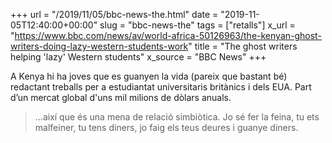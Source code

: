 +++
url = "/2019/11/05/bbc-news-the.html"
date = "2019-11-05T12:40:00+00:00"
slug = "bbc-news-the"
tags = ["retalls"]
x_url = "https://www.bbc.com/news/av/world-africa-50126963/the-kenyan-ghost-writers-doing-lazy-western-students-work"
title = "The ghost writers helping 'lazy' Western students"
x_source = "BBC News"
+++


A Kenya hi ha joves que es guanyen la vida (pareix que bastant bé) redactant treballs per a estudiantat universitaris britànics i dels EUA. Part d’un mercat global d'uns mil milions de dòlars anuals.

> …així que és una mena de relació simbiòtica. Jo sé fer la feina, tu ets malfeiner, tu tens diners, jo faig els teus deures i guanye diners.
